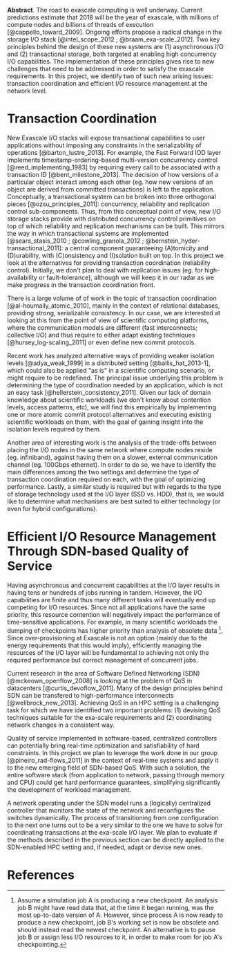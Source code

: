 <!--
---
layout: post
title: ISSDM Project Summary
category: labnotebook
tags:
  - ff
  - hpc
  - transactional-storage
  - issdm
  - project-description
---

# {{ page.title }}

% ISSDM Project Summary
% Ivo Jimenez
% May 15th, 2013
-->

**Abstract**. The road to exascale computing is well underway. Current predictions estimate that 
2018 will be the year of exascale, with millions of compute nodes and billions of threads of
execution [@cappello_toward_2009]. Ongoing efforts propose a radical change in the storage I/O stack 
[@intel_scope_2012 ; @braam_exa-scale_2012]. Two key principles behind the design of these new 
systems are (1) asynchronous I/O and (2) transactional storage, both targeted at enabling high 
concurrency I/O capabilities. The implementation of these principles gives rise to new challenges 
that need to be addressed in order to satisfy the exascale requirements. In this project, we 
identify two of such new arising issues: transaction coordination and efficient I/O resource 
management at the network level.

# Transaction Coordination

New Exascale I/O stacks will expose transactional capabilities to user applications without imposing 
any constraints in the serializability of operations [@barton_lustre_2013]. For example, the Fast 
Forward IOD layer implements timestamp-ordering-based multi-version concurrency control 
[@reed_implementing_1983] by requiring every call to be associated with a transaction ID 
[@bent_milestone_2013]. The decision of how versions of a particular object interact among each 
other (eg. how new versions of an object are derived from committed transactions) is left to the 
application. Conceptually, a transactional system can be broken into three orthogonal pieces 
[@ozsu_principles_2011]: concurrency, reliability and replication control sub-components. Thus, from 
this conceptual point of view, new I/O storage stacks provide with distributed concurrency control 
primitives on top of which reliability and replication mechanisms can be built. This mirrors the way 
in which transactional systems are implemented [@sears_stasis_2010 ; @cowling_granola_2012 ; 
@bernstein_hyder-transactional_2011]: a central component guaranteeing (A)tomicity and (D)urability, 
with (C)onsistency and (I)solation built on top. In this project we look at the alternatives for 
providing transaction coordination (reliability control). Initially, we don't plan to deal with 
replication issues (eg. for high-availability or fault-tolerance), although we will keep it in our 
radar as we make progress in the transaction coordination front.

There is a large volume of of work in the topic of transaction coordination 
[@al-houmaily_atomic_2010], mainly in the context of relational databases, providing strong, 
serializable consistency. In our case, we are interested at looking at this from the point of view 
of scientific computing platforms, where the communication models are different (fast interconnects; 
collective I/O) and thus require to either adapt existing techniques [@hursey_log-scaling_2011] or 
even define new commit protocols.

Recent work has analyzed alternative ways of providing weaker isolation levels [@adya_weak_1999] in 
a distributed setting [@bailis_hat_2013-1], which could also be applied "as is" in a scientific 
computing scenario, or might require to be redefined. The principal issue underlying this problem is 
determining the type of coordination needed by an application, which is not an easy task 
[@hellerstein_consistency_2011]. Given our lack of domain knowledge about scientific workloads (we 
don't know about contention levels, access patterns, etc), we will find this empirically by 
implementing one or more atomic commit protocol alternatives and executing existing scientific 
workloads on them, with the goal of gaining insight into the isolation levels required by them.

Another area of interesting work is the analysis of the trade-offs between placing the I/O nodes in 
the same network where compute nodes reside (eg. infiniband), against having them on a slower, 
external communication channel (eg. 100Gbps ethernet). In order to do so, we have to identify the 
main differences among the two settings and determine the type of transaction coordination required 
on each, with the goal of optimizing performance. Lastly, a similar study is required but with 
regards to the type of storage technology used at the I/O layer (SSD vs. HDD), that is, we would 
like to determine what mechanisms are best suited to either technology (or even for hybrid 
configurations).


# Efficient I/O Resource Management Through SDN-based Quality of Service

Having asynchronous and concurrent capabilities at the I/O layer results in having tens or hundreds 
of jobs running in tandem. However, the I/O capabilities are finite and thus many different tasks 
will eventually end up competing for I/O resources. Since not all applications have the same 
priority, this resource contention will negatively impact the performance of time-sensitive 
applications. For example, in many scientific workloads the dumping of checkpoints has higher 
priority than analysis of obsolete data [^1]. Since over-provisioning at Exascale is not an option 
(mainly due to the energy requirements that this would imply), efficiently managing the resources of 
the I/O layer will be fundamental to achieving not only the required performance but correct 
management of concurrent jobs.

[^1]: Assume a simulation job A is producing a new checkpoint. An analysis job B might have read 
data that, at the time it began running, was the most up-to-date version of A. However, since 
process A is now ready to produce a new checkpoint, job B's working set is now be obsolete and 
should instead read the newest checkpoint. An alternative is to pause job B or assign less I/O 
resources to it, in order to make room for job A's checkpointing.

Current research in the area of Software Defined Networking (SDN) [@mckeown_openflow_2008] is 
looking at the problem of QoS in datacenters [@curtis_devoflow_2011]. Many of the design principles 
behind SDN can be transfered to high-performance interconnects [@wellbrock_new_2013]. Achieving QoS 
in an HPC setting is a challenging task for which we have identified two important problems: (1) 
devising QoS techniques suitable for the exa-scale requirements and (2) coordinating network changes 
in a consistent way.

Quality of service implemented in software-based, centralized controllers can potentially bring 
real-time optimization and satisfiability of hard constraints. In this project we plan to leverage 
the work done in our group [@pineiro_rad-flows_2011] in the context of real-time systems and apply 
it to the new emerging field of SDN-based QoS. With such a solution, the entire software stack (from 
application to network, passing through memory and CPU) could get hard performance guarantees, 
simplifying significantly the development of workload management.

A network operating under the SDN model runs a (logically) centralized controller that monitors the 
state of the network and reconfigures the switches dynamically. The process of transitioning from 
one configuration to the next one turns out to be a very similar to the one we have to solve for 
coordinating transactions at the exa-scale I/O layer. We plan to evaluate if the methods described 
in the previous section can be directly applied to the SDN-enabled HPC setting and, if needed, adapt 
or devise new ones.

# References
